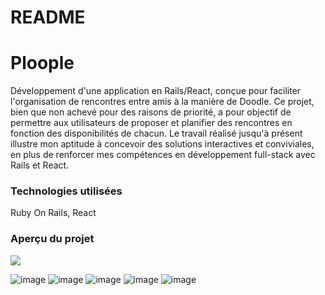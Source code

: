 # README
<h1>Ploople</h1>

<section>
Développement d'une application en Rails/React, conçue pour faciliter l'organisation de rencontres entre amis à la manière de Doodle. Ce projet, bien que non achevé pour des raisons de priorité, a pour objectif de permettre aux utilisateurs de proposer et planifier des rencontres en fonction des disponibilités de chacun. Le travail réalisé jusqu'à présent illustre mon aptitude à concevoir des solutions interactives et conviviales, en plus de renforcer mes compétences en développement full-stack avec Rails et React.
</section>

<h3>Technologies utilisées</h3>
Ruby On Rails, React

<h3>Aperçu du projet</h3>
<img src="https://github.com/konis1/ploople-api/assets/100082476/8da6cb31-5bac-431f-970f-41e0ee3c89d9" >

![image](https://github.com/konis1/ploople-api/assets/100082476/8da6cb31-5bac-431f-970f-41e0ee3c89d9)
![image](https://github.com/konis1/ploople-api/assets/100082476/a9809345-04da-4492-bb35-668bef82e084)
![image](https://github.com/konis1/ploople-api/assets/100082476/3b187610-3a12-4387-b9c5-3ac227cf39c8)
![image](https://github.com/konis1/ploople-api/assets/100082476/551d2e11-d748-460b-abd2-d41f9c11e25a)
![image](https://github.com/konis1/ploople-api/assets/100082476/f2858c77-9c22-4f40-bbbd-97d11ce05297)


